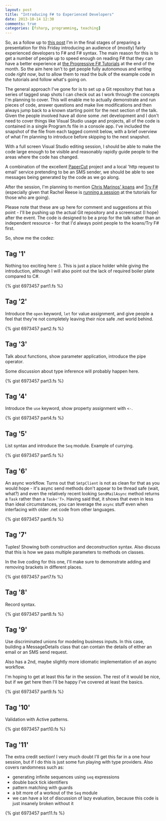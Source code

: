 ```yaml
---
layout: post
title: "Introducing F# to Experienced Developers"
date: 2013-10-14 12:30
comments: true
categories: [fsharp, programming, teaching]
---
```

So, as a follow up to [this post]("http://blog.mavnn.co.uk/teaching-f-number-to-c-number-devs/") I'm in the final stages of preparing a presentation for this Friday introducing an audience of (mostly) fairly experienced developers to F# and F# syntax. The main reason for this is to get a number of people up to speed enough on reading F# that they can have a better experience at [the Progressive F# Tutorials]("http://skillsmatter.com/event/scala/progressive-f-tutorials-2013") at the end of the month. So the aim here isn't to get people fully autonomous and writing code *right now*, but to allow them to read the bulk of the example code in the tutorials and follow what's going on.

The general approach I've gone for is to set up a Git repository that has a series of tagged snap shots I can check out as I work through the concepts I'm planning to cover. This will enable me to actually demonstrate and run pieces of code, answer questions and make live modifications and then always jump back to a known starting point for the next section of the talk. Given the people involved have all done some .net development and I don't need to cover things like Visual Studio usage and projects, all of the code is contained in a single Program.fs file in a console app. I've included the snapshot of the file from each tagged commit below, with a brief overview of what I'm planning to introduce before skipping to the next snapshot.

With a full screen Visual Studio editing session, I should be able to make the code large enough to be visible and reasonably rapidly guide people to the areas where the code has changed.

A combination of the excellent [PaperCut](http://papercut.codeplex.com/) project and a local 'http request to email' service pretending to be an SMS sender, we should be able to see messages being generated by the code as we go along.

After the session, I'm planning to mention [Chris Marinos' koans](https://github.com/ChrisMarinos/FSharpKoans) and [Try F#](http://www.tryfsharp.org/) (especially given that Rachel Reese is [running a session](http://skillsmatter.com/podcast/scala/try-f-from-zero-to-data-science) at the tutorials for those who are going).

Please note that these are up here for comment and suggestions at this point - I'll be pushing up the actual Git repository and a screencast (I hope) after the event. The code is designed to be a prop for the talk rather than an independent resource - for that I'd always point people to the koans/Try F# first.

So, show me the codez:

<!--more-->

## Tag '1'

Nothing too exciting here :). This is just a place holder while giving the introduction, although I will also point out the lack of required boiler plate compared to C#.

{% gist 6973457 part1.fs %}

## Tag '2'

Introduce the `open` keyword, `let` for value assignment, and give people a feel that they're not completely leaving their nice safe .net world behind.

{% gist 6973457 part2.fs %}

## Tag '3'

Talk about functions, show parameter application, introduce the pipe operator.

Some discussion about type inference will probably happen here.

{% gist 6973457 part3.fs %}

## Tag '4'

Introduce the `use` keyword, show property assignment with `<-`.

{% gist 6973457 part4.fs %}

## Tag '5'

List syntax and introduce the `Seq` module. Example of currying.

{% gist 6973457 part5.fs %}

## Tag '6'

An async workflow. Turns out that `SmtpClient` is not as clean for that as you would hope - it's async send methods don't appear to be thread safe (wait, what?) and even the relatively recent looking `SendMailAsync` method returns a `Task` rather than a `Task<'T>`. Having said that, it shows that even in less than ideal circumstances, you can leverage the `async` stuff even when interfacing with older .net code from other languages.

{% gist 6973457 part6.fs %}

## Tag '7'

Tuples! Showing both construction and deconstruction syntax. Also discuss that this is how we pass multiple parameters to methods on classes.

In the live coding for this one, I'll make sure to demonstrate adding and removing brackets in different places.

{% gist 6973457 part7.fs %}

## Tag '8'

Record syntax.

{% gist 6973457 part8.fs %}

## Tag '9'

Use discriminated unions for modeling business inputs. In this case, building a MessageDetails class that can contain the details of either an email or an SMS send request.

Also has a 2nd, maybe slightly more idiomatic implementation of an async workflow.

I'm hoping to get at least this far in the session. The rest of it would be nice, but if we get here then I'll be happy I've covered at least the basics.

{% gist 6973457 part9.fs %}

## Tag '10'

Validation with Active patterns.

{% gist 6973457 part10.fs %}

## Tag '11'

The extra credit section! I very much doubt I'll get this far in a one hour session, but if I do this is just some fun playing with type providers. Also covers randomness such as:

* generating infinite sequences using `seq` expressions
* double back tick identifiers
* pattern matching with guards
* a bit more of a workout of the `Seq` module
* we can have a lot of discussion of lazy evaluation, because this code is just insanely broken without it

{% gist 6973457 part11.fs %}
